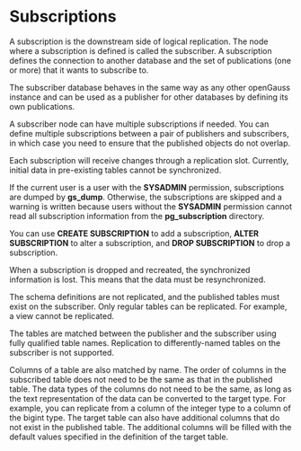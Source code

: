 # Subscriptions<a name="EN-US_TOPIC_0000001261641893"></a>

A subscription is the downstream side of logical replication. The node where a subscription is defined is called the subscriber. A subscription defines the connection to another database and the set of publications \(one or more\) that it wants to subscribe to.

The subscriber database behaves in the same way as any other openGauss instance and can be used as a publisher for other databases by defining its own publications.

A subscriber node can have multiple subscriptions if needed. You can define multiple subscriptions between a pair of publishers and subscribers, in which case you need to ensure that the published objects do not overlap.

Each subscription will receive changes through a replication slot. Currently, initial data in pre-existing tables cannot be synchronized.

If the current user is a user with the  **SYSADMIN**  permission, subscriptions are dumped by  **gs\_dump**. Otherwise, the subscriptions are skipped and a warning is written because users without the  **SYSADMIN**  permission cannot read all subscription information from the  **pg\_subscription**  directory.

You can use  **CREATE SUBSCRIPTION**  to add a subscription,  **ALTER SUBSCRIPTION**  to alter a subscription, and  **DROP SUBSCRIPTION**  to drop a subscription.

When a subscription is dropped and recreated, the synchronized information is lost. This means that the data must be resynchronized.

The schema definitions are not replicated, and the published tables must exist on the subscriber. Only regular tables can be replicated. For example, a view cannot be replicated.

The tables are matched between the publisher and the subscriber using fully qualified table names. Replication to differently-named tables on the subscriber is not supported.

Columns of a table are also matched by name. The order of columns in the subscribed table does not need to be the same as that in the published table. The data types of the columns do not need to be the same, as long as the text representation of the data can be converted to the target type. For example, you can replicate from a column of the integer type to a column of the bigint type. The target table can also have additional columns that do not exist in the published table. The additional columns will be filled with the default values specified in the definition of the target table.

